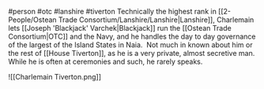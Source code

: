 #person #otc #lanshire #tiverton 
Technically the highest rank in [[2-People/Ostean Trade Consortium/Lanshire/Lanshire|Lanshire]], Charlemain lets [[Joseph 'Blackjack' Varchek|Blackjack]] run the [[Ostean Trade Consortium|OTC]] and the Navy, and he handles the day to day governance of the largest of the Island States in Naia.  Not much in known about him or the rest of [[House Tiverton]], as he is a very private, almost secretive man.  While he is often at ceremonies and such, he rarely speaks.

![[Charlemain Tiverton.png]]